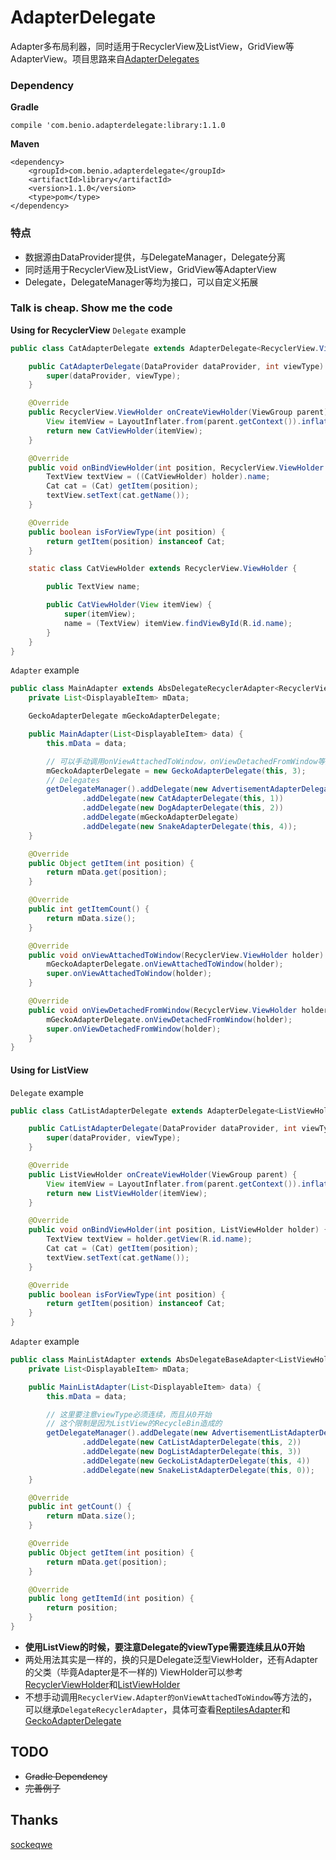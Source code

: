 # AdapterDelegate
Adapter多布局利器，同时适用于RecyclerView及ListView，GridView等AdapterView。项目思路来自[AdapterDelegates](https://github.com/sockeqwe/AdapterDelegates)

### Dependency
**Gradle**
```
compile 'com.benio.adapterdelegate:library:1.1.0
```
**Maven**
```
<dependency>
    <groupId>com.benio.adapterdelegate</groupId>
    <artifactId>library</artifactId>
    <version>1.1.0</version>
    <type>pom</type>
</dependency>
```

### 特点
* 数据源由DataProvider提供，与DelegateManager，Delegate分离
* 同时适用于RecyclerView及ListView，GridView等AdapterView
* Delegate，DelegateManager等均为接口，可以自定义拓展

### Talk is cheap. Show me the code
**Using for RecyclerView**
`Delegate` example
```Java
public class CatAdapterDelegate extends AdapterDelegate<RecyclerView.ViewHolder> {

    public CatAdapterDelegate(DataProvider dataProvider, int viewType) {
        super(dataProvider, viewType);
    }

    @Override
    public RecyclerView.ViewHolder onCreateViewHolder(ViewGroup parent) {
        View itemView = LayoutInflater.from(parent.getContext()).inflate(R.layout.item_cat, parent, false);
        return new CatViewHolder(itemView);
    }

    @Override
    public void onBindViewHolder(int position, RecyclerView.ViewHolder holder) {
        TextView textView = ((CatViewHolder) holder).name;
        Cat cat = (Cat) getItem(position);
        textView.setText(cat.getName());
    }

    @Override
    public boolean isForViewType(int position) {
        return getItem(position) instanceof Cat;
    }

    static class CatViewHolder extends RecyclerView.ViewHolder {

        public TextView name;

        public CatViewHolder(View itemView) {
            super(itemView);
            name = (TextView) itemView.findViewById(R.id.name);
        }
    }
}
```

`Adapter` example
```Java
public class MainAdapter extends AbsDelegateRecyclerAdapter<RecyclerView.ViewHolder, Delegate<RecyclerView.ViewHolder>> {
    private List<DisplayableItem> mData;

    GeckoAdapterDelegate mGeckoAdapterDelegate;

    public MainAdapter(List<DisplayableItem> data) {
        this.mData = data;

        // 可以手动调用onViewAttachedToWindow，onViewDetachedFromWindow等方法
        mGeckoAdapterDelegate = new GeckoAdapterDelegate(this, 3);
        // Delegates
        getDelegateManager().addDelegate(new AdvertisementAdapterDelegate(this, 5))
                .addDelegate(new CatAdapterDelegate(this, 1))
                .addDelegate(new DogAdapterDelegate(this, 2))
                .addDelegate(mGeckoAdapterDelegate)
                .addDelegate(new SnakeAdapterDelegate(this, 4));
    }

    @Override
    public Object getItem(int position) {
        return mData.get(position);
    }

    @Override
    public int getItemCount() {
        return mData.size();
    }

    @Override
    public void onViewAttachedToWindow(RecyclerView.ViewHolder holder) {
        mGeckoAdapterDelegate.onViewAttachedToWindow(holder);
        super.onViewAttachedToWindow(holder);
    }

    @Override
    public void onViewDetachedFromWindow(RecyclerView.ViewHolder holder) {
        mGeckoAdapterDelegate.onViewDetachedFromWindow(holder);
        super.onViewDetachedFromWindow(holder);
    }
}
```


#### Using for ListView
`Delegate` example
```Java
public class CatListAdapterDelegate extends AdapterDelegate<ListViewHolder> {

    public CatListAdapterDelegate(DataProvider dataProvider, int viewType) {
        super(dataProvider, viewType);
    }

    @Override
    public ListViewHolder onCreateViewHolder(ViewGroup parent) {
        View itemView = LayoutInflater.from(parent.getContext()).inflate(R.layout.item_cat, parent, false);
        return new ListViewHolder(itemView);
    }

    @Override
    public void onBindViewHolder(int position, ListViewHolder holder) {
        TextView textView = holder.getView(R.id.name);
        Cat cat = (Cat) getItem(position);
        textView.setText(cat.getName());
    }

    @Override
    public boolean isForViewType(int position) {
        return getItem(position) instanceof Cat;
    }
}
```

`Adapter` example
```Java
public class MainListAdapter extends AbsDelegateBaseAdapter<ListViewHolder, Delegate<ListViewHolder>> {
    private List<DisplayableItem> mData;

    public MainListAdapter(List<DisplayableItem> data) {
        this.mData = data;

        // 这里要注意viewType必须连续，而且从0开始
        // 这个限制是因为ListView的RecycleBin造成的
        getDelegateManager().addDelegate(new AdvertisementListAdapterDelegate(this, 1))
                .addDelegate(new CatListAdapterDelegate(this, 2))
                .addDelegate(new DogListAdapterDelegate(this, 3))
                .addDelegate(new GeckoListAdapterDelegate(this, 4))
                .addDelegate(new SnakeListAdapterDelegate(this, 0));
    }

    @Override
    public int getCount() {
        return mData.size();
    }

    @Override
    public Object getItem(int position) {
        return mData.get(position);
    }

    @Override
    public long getItemId(int position) {
        return position;
    }
}
```

* **使用ListView的时候，要注意Delegate的viewType需要连续且从0开始**
* 两处用法其实是一样的，换的只是Delegate泛型ViewHolder，还有Adapter的父类（毕竟Adapter是不一样的)
ViewHolder可以参考[RecyclerViewHolder](https://github.com/benioZhang/AdapterDelegate/blob/master/app/src/main/java/com/benio/adapterdelegate/sample/model/RecyclerViewHolder.java)和[ListViewHolder](https://github.com/benioZhang/AdapterDelegate/blob/master/app/src/main/java/com/benio/adapterdelegate/sample/model/ListViewHolder.java)<br>
* 不想手动调用`RecyclerView.Adapter的onViewAttachedToWindow`等方法的，可以继承`DelegateRecyclerAdapter`，具体可查看[ReptilesAdapter](https://github.com/benioZhang/AdapterDelegate/blob/master/app%2Fsrc%2Fmain%2Fjava%2Fcom%2Fbenio%2Fadapterdelegate%2Fsample%2Fadapter%2FReptilesAdapter.java)和[GeckoAdapterDelegate](https://github.com/benioZhang/AdapterDelegate/blob/master/app%2Fsrc%2Fmain%2Fjava%2Fcom%2Fbenio%2Fadapterdelegate%2Fsample%2Fdelegate%2Frecyclerview%2FGeckoAdapterDelegate.java)<br/>

## TODO
* ~~Gradle Dependency~~
* ~~完善例子~~

## Thanks
[sockeqwe](https://github.com/sockeqwe?tab=repositories)
